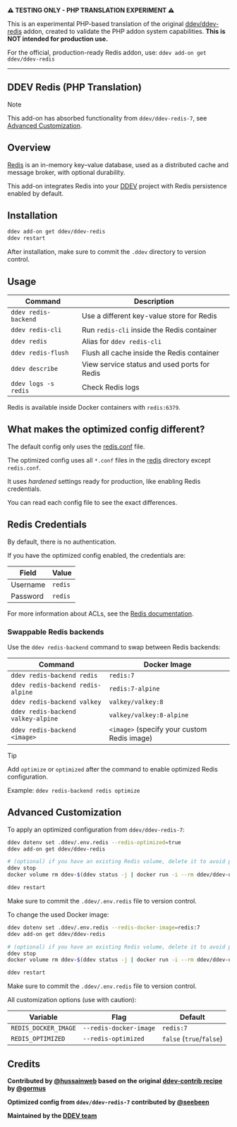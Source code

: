 **⚠️ TESTING ONLY - PHP TRANSLATION EXPERIMENT ⚠️**

This is an experimental PHP-based translation of the original [ddev/ddev-redis](https://github.com/ddev/ddev-redis) addon, created to validate the PHP addon system capabilities. **This is NOT intended for production use.**

For the official, production-ready Redis addon, use: `ddev add-on get ddev/ddev-redis`

---

## DDEV Redis (PHP Translation)

> [!NOTE]
> This add-on has absorbed functionality from `ddev/ddev-redis-7`, see [Advanced Customization](#advanced-customization).

## Overview

[Redis](https://redis.io/) is an in-memory key–value database, used as a distributed cache and message broker, with optional durability.

This add-on integrates Redis into your [DDEV](https://ddev.com/) project with Redis persistence enabled by default.

## Installation

```bash
ddev add-on get ddev/ddev-redis
ddev restart
```

After installation, make sure to commit the `.ddev` directory to version control.

## Usage

| Command | Description |
| ------- | ----------- |
| `ddev redis-backend` | Use a different key-value store for Redis |
| `ddev redis-cli` | Run `redis-cli` inside the Redis container |
| `ddev redis` | Alias for `ddev redis-cli` |
| `ddev redis-flush` | Flush all cache inside the Redis container |
| `ddev describe` | View service status and used ports for Redis |
| `ddev logs -s redis` | Check Redis logs |

Redis is available inside Docker containers with `redis:6379`.

## What makes the optimized config different?

The default config only uses the [redis.conf](./redis/redis.conf) file.

The optimized config uses all `*.conf` files in the [redis](./redis) directory except `redis.conf`.

It uses *hardened* settings ready for production, like enabling Redis credentials.

You can read each config file to see the exact differences.

## Redis Credentials

By default, there is no authentication.

If you have the optimized config enabled, the credentials are:

| Field    | Value   |
|----------|---------|
| Username | `redis` |
| Password | `redis` |

For more information about ACLs, see the [Redis documentation](https://redis.io/docs/latest/operate/oss_and_stack/management/security/acl/).

### Swappable Redis backends

Use the `ddev redis-backend` command to swap between Redis backends:

| Command | Docker Image |
|--------------------------------------|-----------------------------------------------|
| `ddev redis-backend redis`           | `redis:7`                                     |
| `ddev redis-backend redis-alpine`    | `redis:7-alpine`                              |
| `ddev redis-backend valkey`          | `valkey/valkey:8`                             |
| `ddev redis-backend valkey-alpine`   | `valkey/valkey:8-alpine`                      |
| `ddev redis-backend <image>`         | `<image>` (specify your custom Redis image)   |

> [!TIP]
> Add `optimize` or `optimized` after the command to enable optimized Redis configuration.
>
> Example: `ddev redis-backend redis optimize`

## Advanced Customization

To apply an optimized configuration from `ddev/ddev-redis-7`:

```bash
ddev dotenv set .ddev/.env.redis --redis-optimized=true
ddev add-on get ddev/ddev-redis

# (optional) if you have an existing Redis volume, delete it to avoid problems with Redis:
ddev stop
docker volume rm ddev-$(ddev status -j | docker run -i --rm ddev/ddev-utilities jq -r '.raw.name')_redis

ddev restart
```

Make sure to commit the `.ddev/.env.redis` file to version control.

To change the used Docker image:

```bash
ddev dotenv set .ddev/.env.redis --redis-docker-image=redis:7
ddev add-on get ddev/ddev-redis

# (optional) if you have an existing Redis volume, delete it to avoid problems with Redis:
ddev stop
docker volume rm ddev-$(ddev status -j | docker run -i --rm ddev/ddev-utilities jq -r '.raw.name')_redis

ddev restart
```

Make sure to commit the `.ddev/.env.redis` file to version control.

All customization options (use with caution):

| Variable | Flag | Default |
| -------- | ---- | ------- |
| `REDIS_DOCKER_IMAGE` | `--redis-docker-image` | `redis:7` |
| `REDIS_OPTIMIZED` | `--redis-optimized` | `false` (`true`/`false`) |

## Credits

**Contributed by [@hussainweb](https://github.com/hussainweb) based on the original [ddev-contrib recipe](https://github.com/ddev/ddev-contrib/tree/master/docker-compose-services/redis) by [@gormus](https://github.com/gormus)**

**Optimized config from `ddev/ddev-redis-7` contributed by [@seebeen](https://github.com/seebeen)**

**Maintained by the [DDEV team](https://ddev.com/support-ddev/)**
